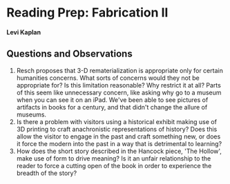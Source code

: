 # Reading Prep: Fabrication II

#### Levi Kaplan

## Questions and Observations

1. Resch proposes that 3-D rematerialization is appropriate only for certain humanities concerns. What sorts of concerns would they not be appropriate for? Is this limitation reasonable?  Why restrict it at all? Parts of this seem like unnecessary concern, like asking why go to a museum when you can see it on an iPad.  We've been able to see pictures of artifacts in books for a century, and that didn't change the allure of museums.
2. Is there a problem with visitors using a historical exhibit making use of 3D printing to craft anachronistic representations of history? Does this allow the visitor to engage in the past and craft something new, or does it force the modern into the past in a way that is detrimental to learning?
3. How does the short story described in the Hancock piece, 'The Hollow', make use of form to drive meaning? Is it an unfair relationship to the reader to force a cutting open of the book in order to experience the breadth of the story?